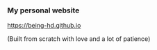 ### My personal website

https://being-hd.github.io

(Built from scratch with love and a lot of patience)
